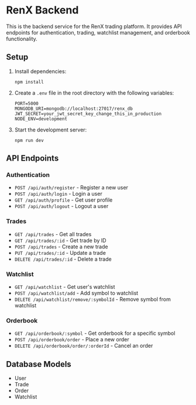 # RenX Backend

This is the backend service for the RenX trading platform. It provides API endpoints for authentication, trading, watchlist management, and orderbook functionality.

## Setup

1. Install dependencies:
   ```
   npm install
   ```

2. Create a `.env` file in the root directory with the following variables:
   ```
   PORT=5000
   MONGODB_URI=mongodb://localhost:27017/renx_db
   JWT_SECRET=your_jwt_secret_key_change_this_in_production
   NODE_ENV=development
   ```

3. Start the development server:
   ```
   npm run dev
   ```

## API Endpoints

### Authentication
- `POST /api/auth/register` - Register a new user
- `POST /api/auth/login` - Login a user
- `GET /api/auth/profile` - Get user profile
- `POST /api/auth/logout` - Logout a user

### Trades
- `GET /api/trades` - Get all trades
- `GET /api/trades/:id` - Get trade by ID
- `POST /api/trades` - Create a new trade
- `PUT /api/trades/:id` - Update a trade
- `DELETE /api/trades/:id` - Delete a trade

### Watchlist
- `GET /api/watchlist` - Get user's watchlist
- `POST /api/watchlist/add` - Add symbol to watchlist
- `DELETE /api/watchlist/remove/:symbolId` - Remove symbol from watchlist

### Orderbook
- `GET /api/orderbook/:symbol` - Get orderbook for a specific symbol
- `POST /api/orderbook/order` - Place a new order
- `DELETE /api/orderbook/order/:orderId` - Cancel an order

## Database Models

- User
- Trade
- Order
- Watchlist 